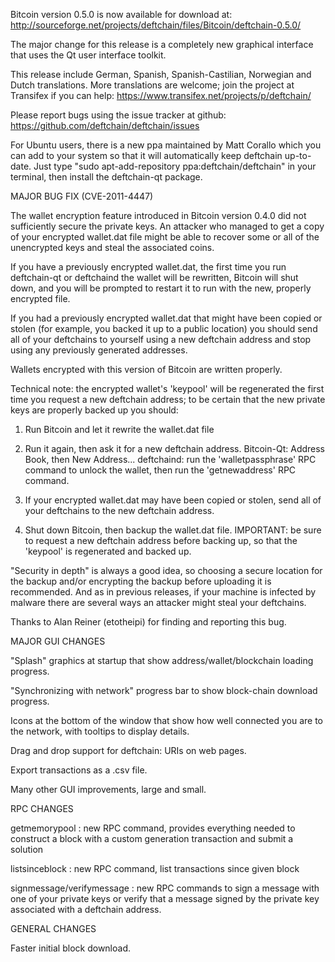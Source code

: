 Bitcoin version 0.5.0 is now available for download at:
http://sourceforge.net/projects/deftchain/files/Bitcoin/deftchain-0.5.0/

The major change for this release is a completely new graphical interface that uses the Qt user interface toolkit.

This release include German, Spanish, Spanish-Castilian, Norwegian and Dutch translations. More translations are welcome; join the project at Transifex if you can help:
https://www.transifex.net/projects/p/deftchain/

Please report bugs using the issue tracker at github:
https://github.com/deftchain/deftchain/issues

For Ubuntu users, there is a new ppa maintained by Matt Corallo which you can add to your system so that it will automatically keep deftchain up-to-date.  Just type "sudo apt-add-repository ppa:deftchain/deftchain" in your terminal, then install the deftchain-qt package.

MAJOR BUG FIX  (CVE-2011-4447)

The wallet encryption feature introduced in Bitcoin version 0.4.0 did not sufficiently secure the private keys. An attacker who
managed to get a copy of your encrypted wallet.dat file might be able to recover some or all of the unencrypted keys and steal the
associated coins.

If you have a previously encrypted wallet.dat, the first time you run deftchain-qt or deftchaind the wallet will be rewritten, Bitcoin will
shut down, and you will be prompted to restart it to run with the new, properly encrypted file.

If you had a previously encrypted wallet.dat that might have been copied or stolen (for example, you backed it up to a public
location) you should send all of your deftchains to yourself using a new deftchain address and stop using any previously generated addresses.

Wallets encrypted with this version of Bitcoin are written properly.

Technical note: the encrypted wallet's 'keypool' will be regenerated the first time you request a new deftchain address; to be certain that the
new private keys are properly backed up you should:

1. Run Bitcoin and let it rewrite the wallet.dat file

2. Run it again, then ask it for a new deftchain address.
Bitcoin-Qt: Address Book, then New Address...
deftchaind: run the 'walletpassphrase' RPC command to unlock the wallet,  then run the 'getnewaddress' RPC command.

3. If your encrypted wallet.dat may have been copied or stolen, send  all of your deftchains to the new deftchain address.

4. Shut down Bitcoin, then backup the wallet.dat file.
IMPORTANT: be sure to request a new deftchain address before backing up, so that the 'keypool' is regenerated and backed up.

"Security in depth" is always a good idea, so choosing a secure location for the backup and/or encrypting the backup before uploading it is recommended. And as in previous releases, if your machine is infected by malware there are several ways an attacker might steal your deftchains.

Thanks to Alan Reiner (etotheipi) for finding and reporting this bug.

MAJOR GUI CHANGES

"Splash" graphics at startup that show address/wallet/blockchain loading progress.

"Synchronizing with network" progress bar to show block-chain download progress.

Icons at the bottom of the window that show how well connected you are to the network, with tooltips to display details.

Drag and drop support for deftchain: URIs on web pages.

Export transactions as a .csv file.

Many other GUI improvements, large and small.

RPC CHANGES

getmemorypool : new RPC command, provides everything needed to construct a block with a custom generation transaction and submit a solution

listsinceblock : new RPC command, list transactions since given block

signmessage/verifymessage : new RPC commands to sign a message with one of your private keys or verify that a message signed by the private key associated with a deftchain address.

GENERAL CHANGES

Faster initial block download.
